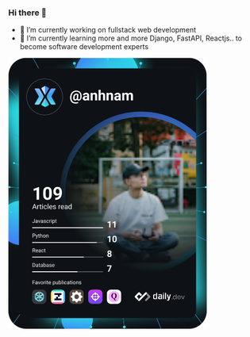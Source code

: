 ### Hi there 👋

- 🔭 I’m currently working on fullstack web development
- 🌱 I’m currently learning more and more Django, FastAPI, Reactjs.. to become software development experts

<a href="https://app.daily.dev/DailyDevTips"><img src="https://github.com/namanh0705/namanh0705/blob/main/devcard.svg" width="400" alt="Nam Anh Dev Card"/></a>
